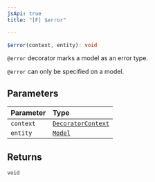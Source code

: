 ```yaml
---
jsApi: true
title: "[F] $error"

---
```

```ts
$error(context, entity): void
```

`@error` decorator marks a model as an error type.

`@error` can only be specified on a model.

## Parameters

| Parameter | Type |
| :------ | :------ |
| `context` | [`DecoratorContext`](Interface.DecoratorContext.md) |
| `entity` | [`Model`](Interface.Model.md) |

## Returns

`void`
